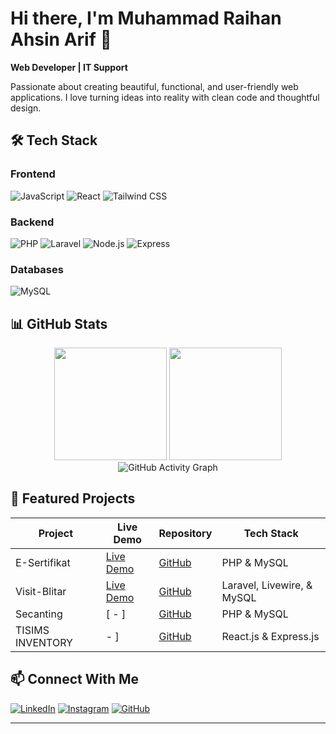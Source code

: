 # Hi there, I'm Muhammad Raihan Ahsin Arif 👋

**Web Developer | IT Support**

Passionate about creating beautiful, functional, and user-friendly web applications. I love turning ideas into reality with clean code and thoughtful design.

## 🛠 Tech Stack

### Frontend
![JavaScript](https://img.shields.io/badge/-JavaScript-F7DF1E?style=for-the-badge&logo=javascript&logoColor=black)
![React](https://img.shields.io/badge/-React-61DAFB?style=for-the-badge&logo=react&logoColor=black)
![Tailwind CSS](https://img.shields.io/badge/-Tailwind_CSS-06B6D4?style=for-the-badge&logo=tailwind-css&logoColor=white)

### Backend
![PHP](https://img.shields.io/badge/-PHP-777BB4?style=for-the-badge&logo=php&logoColor=white)
![Laravel](https://img.shields.io/badge/-Laravel-FF2D20?style=for-the-badge&logo=laravel&logoColor=white)
![Node.js](https://img.shields.io/badge/-Node.js-339933?style=for-the-badge&logo=node.js&logoColor=white)
![Express](https://img.shields.io/badge/-Express-000000?style=for-the-badge&logo=express&logoColor=white)

### Databases
![MySQL](https://img.shields.io/badge/-MySQL-4479A1?style=for-the-badge&logo=mysql&logoColor=white)

## 📊 GitHub Stats

<div align="center">
  <img height="180em" src="https://github-readme-stats.vercel.app/api?username=raihann-a&show_icons=true&theme=dark&hide_border=true&include_all_commits=true&count_private=true"/>
  <img height="180em" src="https://github-readme-stats.vercel.app/api/top-langs/?username=raihann-a&layout=compact&theme=dark&hide_border=true"/>
</div>

<div align="center">
  <img src="https://github-readme-activity-graph.vercel.app/graph?username=raihann-a&theme=github-dark&hide_border=true&area=true" alt="GitHub Activity Graph"/>
</div>


## 🚀 Featured Projects

| Project | Live Demo | Repository | Tech Stack |
|---------|-----------|------------|------------|
| E-Sertifikat | [Live Demo](e-sertifikat.kedirikab.go.id) | [GitHub](https://github.com/raihann-a/e-sertifikat) | PHP & MySQL |
| Visit-Blitar | [Live Demo](https://visit-blitar.my.id/) | [GitHub](https://github.com/raihann-a/visit-blitar) | Laravel, Livewire, & MySQL |
| Secanting | [ - ] | [GitHub](https://github.com/raihann-a/SECANTING) | PHP & MySQL |
| TISIMS INVENTORY | - ] | [GitHub](https://github.com/raihann-a/tisims-inventory) | React.js & Express.js |

## 📫 Connect With Me

[![LinkedIn](https://img.shields.io/badge/LinkedIn-0A66C2?style=for-the-badge&logo=linkedin&logoColor=white)](www.linkedin.com/in/raihanahsin/)
[![Instagram](https://img.shields.io/badge/Instagram-E4405F?style=for-the-badge&logo=instagram&logoColor=white)](https://www.instagram.com/reii_hnn/)
[![GitHub](https://img.shields.io/badge/GitHub-181717?style=for-the-badge&logo=github&logoColor=white)](https://github.com/raihann-a)

---
